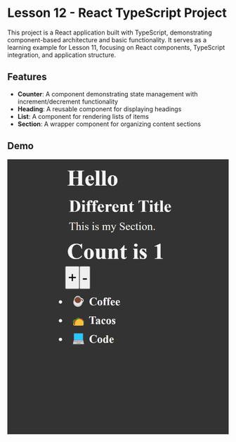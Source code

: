 # Lesson 12 - React TypeScript Project

This project is a React application built with TypeScript, demonstrating component-based architecture and basic functionality. It serves as a learning example for Lesson 11, focusing on React components, TypeScript integration, and application structure.

## Features

- **Counter**: A component demonstrating state management with increment/decrement functionality
- **Heading**: A reusable component for displaying headings
- **List**: A component for rendering lists of items
- **Section**: A wrapper component for organizing content sections

## Demo

![Demo](./public/demo.png)
